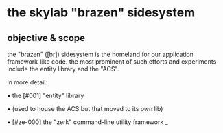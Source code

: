 # the skylab "brazen" sidesystem

## objective & scope

the "brazen" ([br]) sidesystem is the homeland for our application
framework-like code. the most prominent of such efforts and experiments
include the entity library and the "ACS".

in more detail:

  • the [#001] "entity" library

  • (used to house the ACS but that moved to its own lib)

  • [#ze-000] the "zerk" command-line utility framework
_
